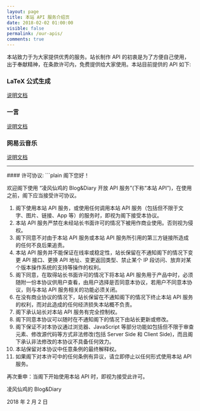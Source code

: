 ```yaml
---
layout: page
title: 本站 API 服务介绍页
date: 2018-02-02 01:00:00
visible: false
permalink: /our-apis/
comments: true
---
```


本站致力于为大家提供优秀的服务。站长制作 API 的初衷是为了方便自己使用，出于奉献精神，在条款许可内，免费提供给大家使用。本站目前提供的 API 如下:

### LaTeX 公式生成
[说明文档](https://imvictor.tech/posts/made-an-API-of-parsing-LaTeX-formulas/)
### 一言
[说明文档](https://imvictor.tech/posts/some-new-API-released-in-autumn-2018/#一言)
### 网易云音乐
[说明文档](https://imvictor.tech/posts/some-new-API-released-in-autumn-2018/#网易云音乐)
<hr>
#### 许可协议: 
```plain
阁下您好！

欢迎阁下使用 “凌风仙鸡的 Blog&Diary 开放 API 服务”(下称“本站 API”)，在使用之前，阁下应当接受许可协议。

1. 阁下使用本站 API 服务，或使用任何调用本站 API 服务（包括但不限于文字、图片、链接、App 等）的服务时，即视为阁下接受本协议。
2. 本站 API 服务严禁在未经站长书面许可的情况下被用作商业使用。否则视为侵权。
3. 阁下同意不对由于本站 API 服务或本站 API 服务所引用的第三方链接所造成的任何不良后果追责。
4. 本站 API 服务并不能保证在线率或稳定性，站长保留在不通知阁下的情况下变更 API 接口、更换 API 地址、变更返回类型、禁止某个 IP 段访问、放弃对某个版本操作系统的支持等操作的权利。
5. 阁下同意，在取得站长书面许可的情况下将本站 API 服务用于产品中时，必须随附一份本协议供用户查看，由用户选择是否同意本协议，若用户不同意本协议，则与本站 API 服务相关的功能必须关闭。
6. 在没有商业协议的情况下，站长保留在不通知阁下的情况下终止本站 API 服务的权利，而对此造成的任何经济损失本站概不负责。
7. 阁下承认站长对本站 API 服务有完全控制权。
8. 阁下同意本协议可以随时在不通知阁下的情况下由站长更新或修改。
9. 阁下保证不对本协议通过浏览器、JavaScript 等部分功能如包括但不限于审查元素、修改源代码等方式非法修改(包括 Server Side 和 Client Side)，而且阁下承认非法修改的本协议不具备任何效力。
10. 本站保留对本协议中任意条例的最终解释权。
11. 如果阁下对本许可中的任何条例有异议，请立即停止以任何形式使用本站 API 服务。

再次重申：当阁下开始使用本站 API 时，即视为接受此许可。

凌风仙鸡的 Blog&Diary

2018 年 2 月 2 日
```